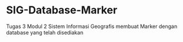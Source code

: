 # SIG-Database-Marker
Tugas 3 Modul 2 Sistem Informasi Geografis membuat Marker dengan database yang telah disediakan
